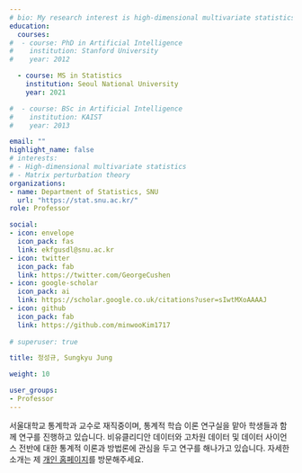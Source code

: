 ```yaml
---
# bio: My research interest is high-dimensional multivariate statistics.
education:
  courses:
#  - course: PhD in Artificial Intelligence 
#    institution: Stanford University
#    year: 2012

  - course: MS in Statistics
    institution: Seoul National University
    year: 2021

#  - course: BSc in Artificial Intelligence
#    institution: KAIST
#    year: 2013

email: ""
highlight_name: false
# interests:
# - High-dimensional multivariate statistics
# - Matrix perturbation theory
organizations:
- name: Department of Statistics, SNU
  url: "https://stat.snu.ac.kr/"
role: Professor

social:
- icon: envelope
  icon_pack: fas
  link: ekfgusdl@snu.ac.kr
- icon: twitter
  icon_pack: fab
  link: https://twitter.com/GeorgeCushen
- icon: google-scholar
  icon_pack: ai
  link: https://scholar.google.co.uk/citations?user=sIwtMXoAAAAJ
- icon: github
  icon_pack: fab
  link: https://github.com/minwooKim1717
  
# superuser: true

title: 정성규, Sungkyu Jung

weight: 10

user_groups:
- Professor
---
```


서울대학교 통계학과 교수로 재직중이며, 통계적 학습 이론 연구실을 맡아 학생들과 함께 연구를 진행하고 있습니다.
비유클리디안 데이터와 고차원 데이터 및 데이터 사이언스 전반에 대한 통계적 이론과 방법론에 관심을 두고 연구를 해나가고 있습니다. 자세한 소개는 제 [개인 홈페이지](http://jung.snu.ac.kr/)를 방문해주세요.
